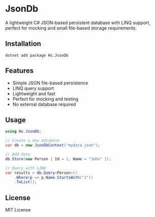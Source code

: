 # JsonDb

A lightweight C# JSON-based persistent database with LINQ support, perfect for mocking and small file-based storage requirements.

## Installation

```shell
dotnet add package Hs.JsonDb
```

## Features

- Simple JSON file-based persistence
- LINQ query support
- Lightweight and fast
- Perfect for mocking and testing
- No external database required

## Usage

```csharp
using Hs.JsonDb;

// Create a new database
var db = new JsonDbContext("mydata.json");

// Add data
db.Store(new Person { Id = 1, Name = "John" });

// Query with LINQ
var results = db.Query<Person>()
    .Where(p => p.Name.StartsWith("J"))
    .ToList();
```

## License

MIT License
